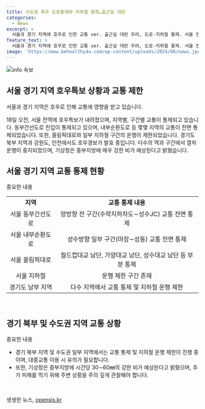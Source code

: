 ```yaml
---
title: 수도권 폭우 도로통제와 지하철 멈춰…출근길 대란
categories:
  - News
excerpt: >
  서울과 경기 지역에 호우로 인한 교통 ver. 출근길 대란 우려, 도로·지하철 통제. 서울 전역 호우특보, 동부간선도로, 내부순환도로 등 통제. 지하철 1호선·경의·중앙선 운행 중지. 경기도 북부 및 강원도 등에 호우경보. 중부지방 시간당 30∼60mm 강한 비 예상, 피해 우려 당부. 클릭하세요: 출근길 대란 우려, 서울·경기 호우로 교통 ver.
feature_text: >
  서울과 경기 지역에 호우로 인한 교통 ver. 출근길 대란 우려, 도로·지하철 통제. 서울 전역 호우특보, 동부간선도로, 내부순환도로 등 통제. 지하철 1호선·경의·중앙선 운행 중지. 경기도 북부 및 강원도 등에 호우경보. 중부지방 시간당 30∼60mm 강한 비 예상, 피해 우려 당부. 클릭하세요: 출근길 대란 우려, 서울·경기 호우로 교통 ver.
image: 'https://www.behealthy4u.com/wp-content/uploads/2024/06/news.jpg'
---
```


<p><img src="https://www.behealthy4u.com/wp-content/uploads/2024/06/news.jpg" alt="info 속보" /></p>

<h2 data-ke-size="size26">서울 경기 지역 호우특보 상황과 교통 제한</h2>

<p>서울과 경기 지역은 호우로 인해 교통에 영향을 받고 있습니다.</p>

<p data-ke-size="size16">18일 오전, 서울 전역에 호우특보가 내려졌으며, 지역별, 구간별 교통이 통제되고 있습니다. 동부간선도로 진입이 통제되고 있으며, 내부순환도로 등 몇몇 지역의 교통이 전면 통제되었습니다. 또한, 올림픽대로와 일부 지하철 구간의 운행이 제한되었습니다. 경기도 북부 지역과 강원도, 인천에서도 호우경보가 발효 중입니다. 다수의 역과 구간에서 열차 운행이 중지되었으며, 기상청은 중부지방에 매우 강한 비가 예상된다고 밝혔습니다.</p>

<h2 data-ke-size="size26">서울 경기 지역 교통 통제 현황</h2>

<p>중요한 내용</p>

<table>
    <tr>
        <td style="text-align: center; height: 17px;"><b>지역</b></td>
        <td style="text-align: center; height: 17px;"><b>교통 통제 내용</b></td>
    </tr>
    <tr>
        <td style="text-align: center; height: 17px;">서울 동부간선도로</td>
        <td style="text-align: center; height: 17px;">양방향 전 구간(수락지하차도∼성수JC) 교통 전면 통제</td>
    </tr>
    <tr>
        <td style="text-align: center; height: 17px;">서울 내부순환도로</td>
        <td style="text-align: center; height: 17px;">성수방향 일부 구간(마장∼성동) 교통 전면 통제</td>
    </tr>
    <tr>
        <td style="text-align: center; height: 17px;">서울 올림픽대로</td>
        <td style="text-align: center; height: 17px;">월드컵대교 남단, 가양대교 남단, 성수대교 남단 등 부분 통제</td>
    </tr>
    <tr>
        <td style="text-align: center; height: 17px;">서울 지하철</td>
        <td style="text-align: center; height: 17px;">운행 제한 구간 존재</td>
    </tr>
    <tr>
        <td style="text-align: center; height: 17px;">경기도 남부 지역</td>
        <td style="text-align: center; height: 17px;">다수 지역에서 교통 통제 및 지하철 운행 제한</td>
    </tr>
</table>

<p data-ke-size="size16">&nbsp;</p>

<h2 data-ke-size="size26">경기 북부 및 수도권 지역 교통 상황</h2>

<p>중요한 내용</p>

<ul>
    <li>경기 북부 지역 및 수도권 일부 지역에서는 교통 통제 및 지하철 운행 제한이 진행 중이며, 대중교통 이용 시 유의가 필요합니다.</li>
    <li>또한, 기상청은 중부지방에 시간당 30∼60㎜의 강한 비가 예상된다고 밝혔으며, 추가 피해를 막기 위해 주변 상황을 주의 깊게 관찰해야 합니다.</li>
</ul>

<p data-ke-size="size16">&nbsp;</p>
생생한 뉴스, <a href="https://opensis.kr" rel="dofollow">opensis.kr</a>


